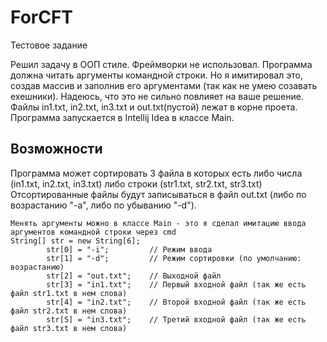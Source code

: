 # ForCFT
Тестовое задание

Решил задачу в ООП стиле. Фреймворки не использовал.
Программа должна читать аргументы командной строки. Но я имитировал это, создав массив и заполнив его аргументами (так как не умею созавать exeшники).
Надеюсь, что это не сильно повлияет на ваше решение.
Файлы in1.txt, in2.txt, in3.txt и out.txt(пустой) лежат в корне проета.
Программа запускается в Intellij Idea в классе Main.

## Возможности
Программа может сортировать 3 файла в которых есть либо числа (in1.txt, in2.txt, in3.txt) либо строки (str1.txt, str2.txt, str3.txt)
Отсортированные файлы будут записываться в файл out.txt (либо по возрастанию "-a", либо по убыванию "-d").

```
Менять аргументы можно в классе Main - это я сделал имитацию ввода аргументов командной строки через cmd
String[] str = new String[6];
        str[0] = "-i";         // Режим ввода
        str[1] = "-d";         // Режим сортировки (по умолчанию: возрастанию)
        str[2] = "out.txt";    // Выходной файл
        str[3] = "in1.txt";    // Первый входной файл (так же есть файл str1.txt в нем слова)
        str[4] = "in2.txt";    // Второй входной файл (так же есть файл str2.txt в нем слова)
        str[5] = "in3.txt";    // Третий входной файл (так же есть файл str3.txt в нем слова)
```
